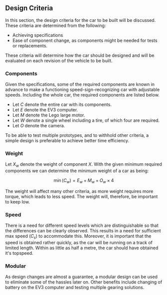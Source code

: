 ## Design Criteria
In this section, the design criteria for the car to be built will be discussed. These criteria are determined from the following:

* Achieving specifications
* Ease of component change, as components might be needed for tests or replacements.

These criteria will determine how the car should be designed and will be evaluated on each revision of the vehicle to be built.

### Components
Given the specifications, some of the required components are known in advance to make a functioning speed-sign-recognizing car with adjustable speeds. Including the whole car, the required components are listed below.

* Let $C$ denote the entire car with its components.
* Let $E$ denote the EV3 computer.
* Let $M$ denote the Lego large motor.
* Let $W$ denote a single wheel including a tire, of which four are required.
* Let $O$ denote the camera.

To be able to test multiple prototypes, and to withhold other criteria, a simple design is preferable to achieve better time efficiency.

### Weight
Let $X_w$ denote the weight of component $X$. With the given minimum required components we can determine the minimum weight of a car as being:

$$\min(C_w) = E_w + M_w + O_w \times 4$$

The weight will affect many other criteria, as more weight requires more torque, which leads to less speed. The weight will, therefore, be important to keep low.

### Speed
There is a need for different speed levels which are distinguishable so that the differences can be clearly observed. This results in a need for sufficient max speed ($C_s$) to accommodate this.
Moreover, it is important that the speed is obtained rather quickly, as the car will be running on a track of limited length.
Within as little as half a metre, the car should have obtained it's topspeed.

### Modular
As design changes are almost a guarantee, a modular design can be used to eliminate some of the hassles later on. Other benefits include changing of battery on the EV3 computer and testing multiple gearing solutions.